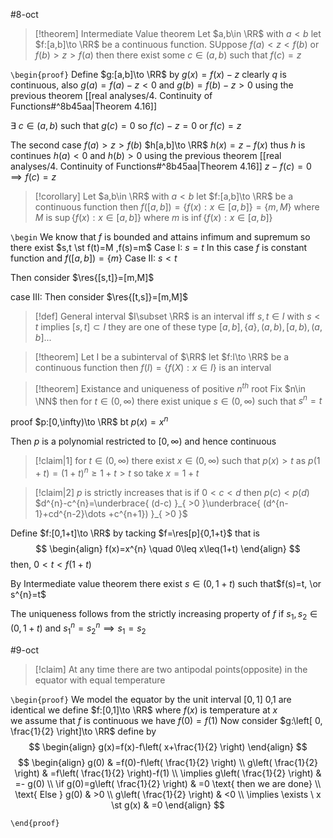 #8-oct

> [!theorem] Intermediate Value theorem
> Let $a,b\in \RR$ with $a<b$ let $f:[a,b]\to \RR$ be a continuous function. SUppose 
> $f(a)<z<f(b)$ or $f(b)>z>f(a)$
> then there exist some $c\in(a,b)$ such that $f(c)=z$ 

`\begin{proof}`
Define $g:[a,b]\to \RR$ by
$g(x)=f(x)-z$
clearly $q$ is continuous, also $g(a)=f(a)-z<0$ and $g(b)=f(b)-z>0$
using the previous theorem [[real analyses/4. Continuity of Functions#^8b45aa|Theorem 4.16]] 

$\exists \ c\in(a,b)$ such that $g(c)=0$
so $f(c)-z=0$ or $f(c)=z$

The second case $f(a)>z>f(b)$
$h[a,b]\to \RR$ 
$h(x)=z-f(x)$
thus $h$ is continues $h(a)<0$ and $h(b)>0$
using the previous theorem [[real analyses/4. Continuity of Functions#^8b45aa|Theorem 4.16]] 
$z-f(c)=0\implies f(c)=z$

> [!corollary] 
> Let $a,b\in \RR$ with $a<b$ let $f:[a,b]\to \RR$ be a continuous function then
> $f\left( \left[ a,b \right] \right)=\left\{ f(x):x \in[a,b] \right\}=\left\{ m,M \right\}$ 
> where $M$ is $\sup\{f(x):x \in[a,b]\}$
> where $m$ is $\inf\{f(x):x \in[a,b]\}$

`\begin`
We know that $f$ is bounded and attains infimum and supremum 
so there exist $s,t \st f(t)=M ,f(s)=m$
Case I: $s=t$ 
In this case $f$ is constant function and $f([a,b])=\left\{ m \right\}$
Case II: $s<t$ 

Then consider $\res{[s,t]}=[m,M]$ 

case III:
Then consider $\res{[t,s]}=[m,M]$ 

>[!def] General interval
$I\subset \RR$ is an interval iff $s,t\in I$ with $s<t$ implies $[s,t]\subset I$ 
they are one of these type $[a,b],\left\{ a \right\},(a,b),[a,b),(a,b]$...

> [!theorem] 
> Let I be a subinterval of $\RR$ let $f:I\to \RR$ be a continuous function then 
> $f(I)=\left\{ f(X):x \in I \right\}$ is an interval 


> [!theorem] Existance and uniqueness of positive $n^{th}$ root
> Fix $n\in \NN$ then for $t\in(0,\infty)$ there exist unique $s \in(0,\infty)$ such that $s^{n}=t$ 

proof
$p:[0,\infty)\to \RR$ bt $p(x)=x^{n}$

Then $p$ is a polynomial restricted to $[0,\infty)$ and hence continuous 

> [!claim|1] 
> for $t\in(0,\infty)$ there exist $x \in(0,\infty)$ such that $p(x)>t$ 
> as $p(1+t)=(1+t)^{n}\geq1+t>t$ so take $x=1+t$

> [!claim|2] 
> $p$ is strictly increases that is if $0<c<d$ then $p(c)<p(d)$
> $d^{n}-c^{n}=\underbrace{ (d-c) }_{ >0 }\underbrace{ (d^{n-1}+cd^{n-2}\dots +c^{n+1}) }_{ >0 }$

Define $f:[0,1+t]\to \RR$ by tacking $f=\res[p]{0,1+t}$ 
that is 
$$
\begin{align}
f(x)=x^{n} \quad 0\leq x\leq(1+t)
\end{align}
$$
then, $0<t<f(1+t)$ 

By Intermediate value theorem there exist $s \in(0,1+t)$ such that$f(s)=t, \or s^{n}=t$

The uniqueness follows from the strictly increasing property of $f$ if $s_{1},s_{2}\in(0,1+t)$ and $s_{1}^{n}=s_{2}^{n}\implies s_{1}=s_{2}$


#9-oct 


> [!claim] 
> At any time there are two antipodal points(opposite) in the equator with equal temperature 

`\begin{proof}`
We model the equator by the unit interval $[0,1]$ 0,1 are identical
we define $f:[0,1]\to \RR$ where $f(x)$ is temperature at  $x$  
we assume that  $f$  is continuous
we have $f(0)=f(1)$
Now consider $g:\left[ 0, \frac{1}{2} \right]\to \RR$ define by
$$
\begin{align}
g(x)=f(x)-f\left( x+\frac{1}{2} \right)
\end{align}
$$
$$
\begin{align}
g(0) & =f(0)-f\left( \frac{1}{2} \right) \\
g\left( \frac{1}{2} \right) & =f\left( \frac{1}{2} \right)-f(1)  \\
\implies g\left( \frac{1}{2} \right) & =- g(0) \\
\if g(0)=g\left( \frac{1}{2} \right) & =0 \text{ then we are done} \\
\text{ Else } g(0) & >0  \\
g\left( \frac{1}{2} \right) & <0 \\
\implies \exists \ x \st g(x) & =0
 \end{align}
$$

`\end{proof}`
